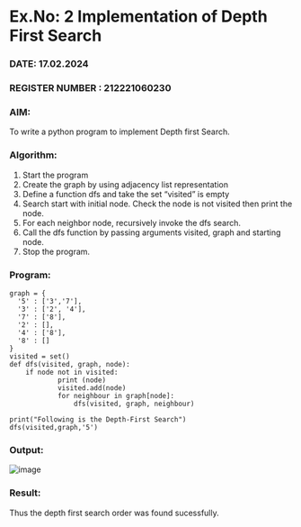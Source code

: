 # Ex.No: 2  Implementation of Depth First Search
### DATE: 17.02.2024                                                                          
### REGISTER NUMBER : 212221060230
### AIM: 
To write a python program to implement Depth first Search. 
### Algorithm:
1. Start the program
2. Create the graph by using adjacency list representation
3. Define a function dfs and take the set “visited” is empty 
4. Search start with initial node. Check the node is not visited then print the node.
5. For each neighbor node, recursively invoke the dfs search.
6. Call the dfs function by passing arguments visited, graph and starting node.
7. Stop the program.








### Program:
```
graph = {
  '5' : ['3','7'],
  '3' : ['2', '4'],
  '7' : ['8'],
  '2' : [],
  '4' : ['8'],
  '8' : []
}
visited = set() 
def dfs(visited, graph, node):   
    if node not in visited:
        	print (node)
        	visited.add(node)
        	for neighbour in graph[node]:
        	    dfs(visited, graph, neighbour)

print("Following is the Depth-First Search")
dfs(visited,graph,'5')
```

### Output:
![image](https://github.com/Immanuel0208/AI_Lab_2023-24/assets/123659657/2f0f7068-e929-4e89-b259-0a9006098f9e)



### Result:
Thus the depth first search order was found sucessfully.
